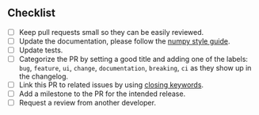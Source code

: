 <!--
Thank you for your pull request. Please provide a description above and
review the checklist below.

Contributors guide: ./CONTRIBUTING.md
-->

## Checklist
<!--
Remove items that do not apply. For completed items, change [ ] to [x] or you can click the checkboxes once your 
pull-request is published.
-->

- [ ] Keep pull requests small so they can be easily reviewed.
- [ ] Update the documentation, please follow the [numpy style guide](https://numpydoc.readthedocs.io/en/latest/format.html).
- [ ] Update tests.
- [ ] Categorize the PR by setting a good title and adding one of the labels:
      `bug`, `feature`, `ui`, `change`, `documentation`, `breaking`, `ci`
      as they show up in the changelog.
- [ ] Link this PR to related issues by using [closing keywords](https://docs.github.com/en/issues/tracking-your-work-with-issues/linking-a-pull-request-to-an-issue).
- [ ] Add a milestone to the PR for the intended release.
- [ ] Request a review from another developer.

<!--
NOTE: these things are not required to open a PR and can be done afterwards,
while the PR is open.
-->
